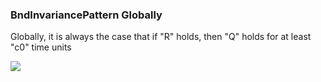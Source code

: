 ### BndInvariancePattern Globally

Globally, it is always the case that if "R" holds, then "Q" holds for at least "c0" time units

![](/img/patterns/BndInvariancePattern_Globally.svg)
